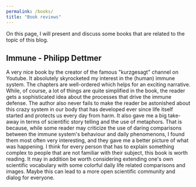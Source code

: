 ```yaml
---
permalink: /books/
title: "Book reviews"
---
```


On this page, I will present and discuss some books that are related to the topic of this blog.

## Immune - Philipp Dettmer

A very nice book by the creator of the famous "kurzgesagt" channel on Youtube. It absolutely skyrocketed my interest
in the (human) immune system. The chapters are well-ordered which helps for an exciting narrative. While, of course,
a lot of things are quite simplified in the book, the reader gets a sophisticated idea about the processes that drive
the immune defense. The author also never fails to make the reader be astonished about this crazy system in our body
that has developed ever since life itself started and protects us every day from harm. It also gave me a big take-away
in terms of scientific story telling and the use of metaphors. That is because, while some reader may criticize the
use of daring comparisons between the immune system's behaviour and daily phenomenons, I found them most often very
interesting, and they gave me a better picture of what was happening. I think for every person that has to explain 
something complex to people that are not familiar with their subject, this book is worth reading. It may in addition be
worth considering extending one's own scientific vocabulary with some colorful daily life related comparisons and images. 
Maybe this can lead to a more open scientific community and dialog for everyone.